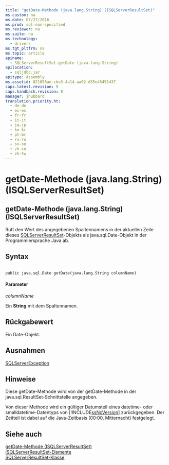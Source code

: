 ```yaml
---
title: "getDate-Methode (java.lang.String) (ISQLServerResultSet)"
ms.custom: na
ms.date: 07/27/2016
ms.prod: sql-non-specified
ms.reviewer: na
ms.suite: na
ms.technology: 
  - drivers
ms.tgt_pltfrm: na
ms.topic: article
apiname: 
  - SQLServerResultSet.getDate (java.lang.String)
apilocation: 
  - sqljdbc.jar
apitype: Assembly
ms.assetid: 821058ae-cbe3-4a14-aa02-d55e45491437
caps.latest.revision: 9
caps.handback.revision: 8
manager: jhubbard
translation.priority.ht: 
  - de-de
  - es-es
  - fr-fr
  - it-it
  - ja-jp
  - ko-kr
  - pt-br
  - ru-ru
  - sv-se
  - zh-cn
  - zh-tw
---
```

# getDate-Methode (java.lang.String) (ISQLServerResultSet)
    
## getDate\-Methode \(java.lang.String\) \(ISQLServerResultSet\)  
 Ruft den Wert des angegebenen Spaltennamens in der aktuellen Zeile dieses [SQLServerResultSet](../content/SQLServerResultSet-Class.md)\-Objekts als java.sql.Date\-Objekt in der Programmiersprache Java ab.  
  
## Syntax  
  
```  
  
public java.sql.Date getDate(java.lang.String columnName)  
```  
  
#### Parameter  
 *columnName*  
  
 Ein **String** mit dem Spaltennamen.  
  
## Rückgabewert  
 Ein Date\-Objekt.  
  
## Ausnahmen  
 [SQLServerException](../content/SQLServerException-Class.md)  
  
## Hinweise  
 Diese getDate\-Methode wird von der getDate\-Methode in der java.sql.ResultSet\-Schnittstelle angegeben.  
  
 Von dieser Methode wird ein gültiger Datumsteil eines datetime\- oder smalldatetime\-Datentyps von [!INCLUDE[ssNoVersion](../content/includes/ssNoVersion_md.md)] zurückgegeben. Der Zeitteil ist dabei auf die Java\-Zeitbasis \(00:00, Mitternacht\) festgelegt.  
  
## Siehe auch  
 [getDate-Methode &#40;ISQLServerResultSet&#41;](../content/getDate-Method--SQLServerResultSet-.md)   
 [ISQLServerResultSet-Elemente](../content/SQLServerResultSet-Members.md)   
 [SQLServerResultSet-Klasse](../content/SQLServerResultSet-Class.md)  
  
  